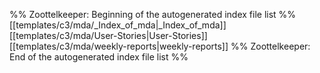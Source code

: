 %% Zoottelkeeper: Beginning of the autogenerated index file list  %%
 [[templates/c3/mda/_Index_of_mda|_Index_of_mda]]
 [[templates/c3/mda/User-Stories|User-Stories]]
 [[templates/c3/mda/weekly-reports|weekly-reports]]
%% Zoottelkeeper: End of the autogenerated index file list  %%
